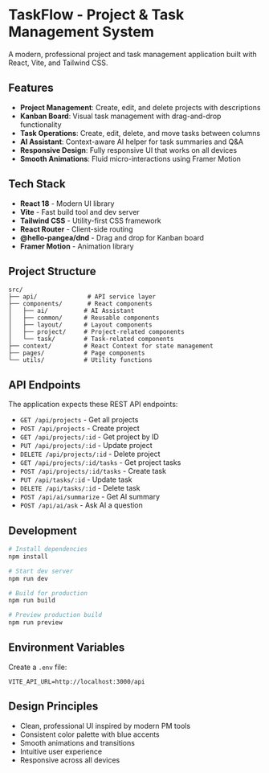 # TaskFlow - Project & Task Management System

A modern, professional project and task management application built with React, Vite, and Tailwind CSS.

## Features

- **Project Management**: Create, edit, and delete projects with descriptions
- **Kanban Board**: Visual task management with drag-and-drop functionality
- **Task Operations**: Create, edit, delete, and move tasks between columns
- **AI Assistant**: Context-aware AI helper for task summaries and Q&A
- **Responsive Design**: Fully responsive UI that works on all devices
- **Smooth Animations**: Fluid micro-interactions using Framer Motion

## Tech Stack

- **React 18** - Modern UI library
- **Vite** - Fast build tool and dev server
- **Tailwind CSS** - Utility-first CSS framework
- **React Router** - Client-side routing
- **@hello-pangea/dnd** - Drag and drop for Kanban board
- **Framer Motion** - Animation library

## Project Structure

```
src/
├── api/              # API service layer
├── components/       # React components
│   ├── ai/          # AI Assistant
│   ├── common/      # Reusable components
│   ├── layout/      # Layout components
│   ├── project/     # Project-related components
│   └── task/        # Task-related components
├── context/         # React Context for state management
├── pages/           # Page components
└── utils/           # Utility functions
```

## API Endpoints

The application expects these REST API endpoints:

- `GET /api/projects` - Get all projects
- `POST /api/projects` - Create project
- `GET /api/projects/:id` - Get project by ID
- `PUT /api/projects/:id` - Update project
- `DELETE /api/projects/:id` - Delete project
- `GET /api/projects/:id/tasks` - Get project tasks
- `POST /api/projects/:id/tasks` - Create task
- `PUT /api/tasks/:id` - Update task
- `DELETE /api/tasks/:id` - Delete task
- `POST /api/ai/summarize` - Get AI summary
- `POST /api/ai/ask` - Ask AI a question

## Development

```bash
# Install dependencies
npm install

# Start dev server
npm run dev

# Build for production
npm run build

# Preview production build
npm run preview
```

## Environment Variables

Create a `.env` file:

```
VITE_API_URL=http://localhost:3000/api
```

## Design Principles

- Clean, professional UI inspired by modern PM tools
- Consistent color palette with blue accents
- Smooth animations and transitions
- Intuitive user experience
- Responsive across all devices
